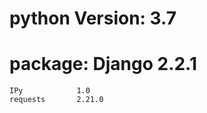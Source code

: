 # python Version: 3.7
# package: Django         2.2.1 
    IPy            1.0
    requests       2.21.0